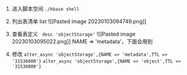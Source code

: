 1. 进入脚本空间
	`./hbase shell`

 2. 列出表清单
	 list
![[Pasted image 20230103094749.png]]

3. 查看表定义
	` desc 'objectStorage'`
![[Pasted image 20230103095022.png]]
NAME => 'metadata'，下面会用到

4. 修改
	`alter_async 'objectStorage',{NAME => 'metadata',TTL => '31536000'}`
	`alter_async 'objectStorage',{NAME => 'object',TTL => '31536000'}`